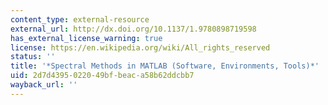 ```yaml
---
content_type: external-resource
external_url: http://dx.doi.org/10.1137/1.9780898719598
has_external_license_warning: true
license: https://en.wikipedia.org/wiki/All_rights_reserved
status: ''
title: '*Spectral Methods in MATLAB (Software, Environments, Tools)*'
uid: 2d7d4395-0220-49bf-beac-a58b62ddcbb7
wayback_url: ''
---
```

